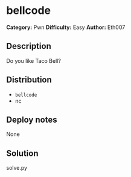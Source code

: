 # bellcode
**Category:** Pwn
**Difficulty:** Easy
**Author:** Eth007

## Description

Do you like Taco Bell?

## Distribution

- `bellcode`
- nc

## Deploy notes

None

## Solution

solve.py
